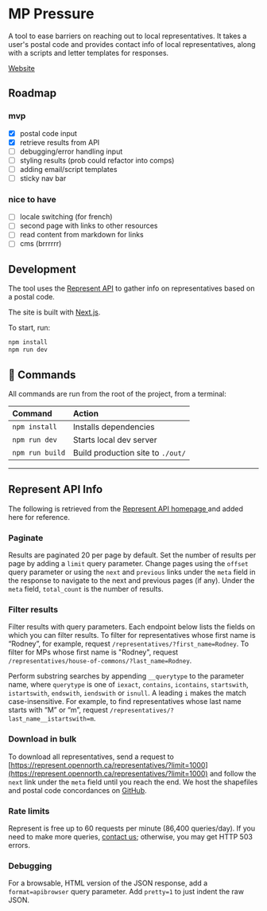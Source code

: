 # MP Pressure

A tool to ease barriers on reaching out to local representatives. It takes a user's postal code and provides contact info of local representatives, along with a scripts and letter templates for responses.

[Website]()

## Roadmap

### mvp

- [x] postal code input
- [x] retrieve results from API
- [ ] debugging/error handling input
- [ ] styling results (prob could refactor into comps)
- [ ] adding email/script templates
- [ ] sticky nav bar

### nice to have

- [ ] locale switching (for french)
- [ ] second page with links to other resources
- [ ] read content from markdown for links
- [ ] cms (brrrrrr)

## Development

The tool uses the [Represent API](https://represent.opennorth.ca/) to gather info on representatives based on a postal code.

The site is built with [Next.js](https://nextjs.org/).

To start, run:

```sh
npm install
npm run dev
```

## 🧞 Commands

All commands are run from the root of the project, from a terminal:

| Command         | Action                            |
| :-------------- | :-------------------------------- |
| `npm install`   | Installs dependencies             |
| `npm run dev`   | Starts local dev server           |
| `npm run build` | Build production site to `./out/` |

---

## Represent API Info

The following is retrieved from the [ Represent API homepage ](https://represent.opennorth.ca/) and added here for reference.

### Paginate

Results are paginated 20 per page by default. Set the number of results per page by adding a `limit` query parameter. Change pages using the `offset` query parameter or using the `next` and `previous` links under the `meta` field in the response to navigate to the next and previous pages (if any). Under the `meta` field, `total_count` is the number of results.

### Filter results

Filter results with query parameters. Each endpoint below lists the fields on which you can filter results. To filter for representatives whose first name is “Rodney”, for example, request `/representatives/?first_name=Rodney`. To filter for MPs whose first name is "Rodney", request `/representatives/house-of-commons/?last_name=Rodney`.

Perform substring searches by appending `__querytype` to the parameter name, where `querytype` is one of `iexact`, `contains`, `icontains`, `startswith`, `istartswith`, `endswith`, `iendswith` or `isnull`. A leading `i` makes the match case-insensitive. For example, to find representatives whose last name starts with “M” or “m”, request `/representatives/?last_name__istartswith=m`.

### Download in bulk

To download all representatives, send a request to [https://represent.opennorth.ca/representatives/?limit=1000](https://represent.opennorth.ca/representatives/?limit=1000) and follow the `next` link under the `meta` field until you reach the end. We host the shapefiles and postal code concordances on [GitHub](https://github.com/opennorth/represent-canada-data).

### Rate limits

Represent is free up to 60 requests per minute (86,400 queries/day). If you need to make more queries, [contact us](mailto:represent@opennorth.ca); otherwise, you may get HTTP 503 errors.

### Debugging

For a browsable, HTML version of the JSON response, add a `format=apibrowser` query parameter. Add `pretty=1` to just indent the raw JSON.
